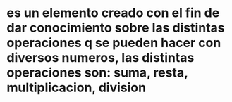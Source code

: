 # es un elemento creado con el fin de dar conocimiento sobre las distintas operaciones q se pueden hacer con diversos numeros, las distintas operaciones son: suma, resta, multiplicacion, division

